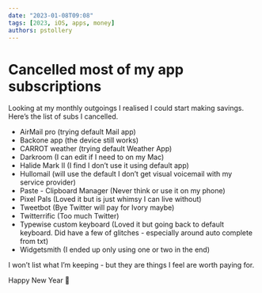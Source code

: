 ```yaml
---
date: "2023-01-08T09:08"
tags: [2023, iOS, apps, money]
authors: pstollery
---
```

# Cancelled most of my app subscriptions

Looking at my monthly outgoings I realised I could start making savings. Here’s the list of subs I cancelled.

<!-- truncate -->

- AirMail pro (trying default Mail app)
- Backone app (the device still works)
- CARROT weather (trying default Weather App)
- Darkroom (I can edit if I need to on my Mac)
- Halide Mark II (I find I don’t use it using default app)
- Hullomail (will use the default I don’t get visual voicemail with my service provider)
- Paste - Clipboard Manager (Never think or use it on my phone)
- Pixel Pals (Loved it but is just whimsy I can live without)
- Tweetbot (Bye Twitter will pay for Ivory maybe)
- Twitterrific (Too much Twitter)
- Typewise custom keyboard (Loved it but going back to default keyboard. Did have a few of glitches - especially around auto complete from txt)
- Widgetsmith (I ended up only using one or two in the end)

I won’t list what I’m keeping - but they are things I feel are worth paying for. 

Happy New Year 🥳 